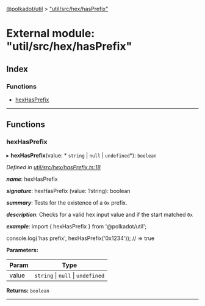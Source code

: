 [@polkadot/util](../README.md) > ["util/src/hex/hasPrefix"](../modules/_util_src_hex_hasprefix_.md)

# External module: "util/src/hex/hasPrefix"

## Index

### Functions

* [hexHasPrefix](_util_src_hex_hasprefix_.md#hexhasprefix)

---

## Functions

<a id="hexhasprefix"></a>

###  hexHasPrefix

▸ **hexHasPrefix**(value: * `string` &#124; `null` &#124; `undefined`*): `boolean`

*Defined in [util/src/hex/hasPrefix.ts:18](https://github.com/polkadot-js/util/blob/7550b44/packages/util/src/hex/hasPrefix.ts#L18)*

*__name__*: hexHasPrefix

*__signature__*: hexHasPrefix (value: ?string): boolean

*__summary__*: Tests for the existence of a `0x` prefix.

*__description__*: Checks for a valid hex input value and if the start matched `0x`

*__example__*: import { hexHasPrefix } from '@polkadot/util';

console.log('has prefix', hexHasPrefix('0x1234')); // => true

**Parameters:**

| Param | Type |
| ------ | ------ |
| value |  `string` &#124; `null` &#124; `undefined`|

**Returns:** `boolean`

___

